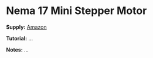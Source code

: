 # Nema 17 Mini Stepper Motor

**Supply:** [Amazon](https://www.amazon.ca/gp/product/B08P31BB7S/ref=ppx_yo_dt_b_asin_title_o02_s00?ie=UTF8&psc=1)

**Tutorial:** ...

**Notes:** ...
